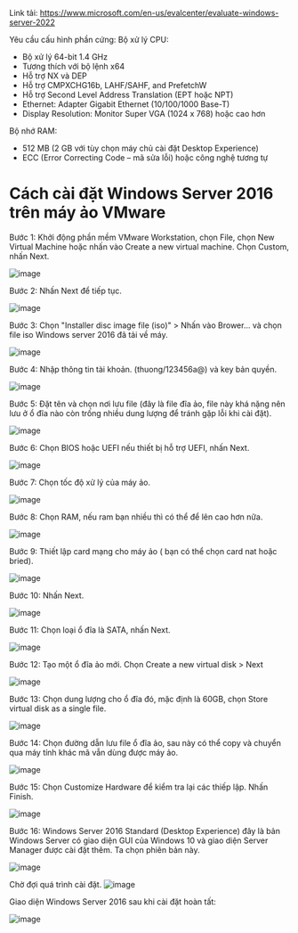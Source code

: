 Link tải: https://www.microsoft.com/en-us/evalcenter/evaluate-windows-server-2022

Yêu cầu cấu hình phần cứng: 
Bộ xử lý CPU:

- Bộ xử lý 64-bit 1.4 GHz
- Tương thích với bộ lệnh x64
- Hỗ trợ NX và DEP
- Hỗ trợ CMPXCHG16b, LAHF/SAHF, and PrefetchW
- Hỗ trợ Second Level Address Translation (EPT hoặc NPT)
- Ethernet: Adapter Gigabit Ethernet (10/100/1000 Base-T)
- Display Resolution: Monitor Super VGA (1024 x 768) hoặc cao hơn

Bộ nhớ RAM:

- 512 MB (2 GB với tùy chọn máy chủ cài đặt Desktop Experience)
- ECC (Error Correcting Code – mã sửa lỗi) hoặc công nghệ tương tự

# Cách cài đặt Windows Server 2016 trên máy ảo VMware


Bước 1: Khởi động phần mềm VMware Workstation, chọn File, chọn New Virtual Machine hoặc nhấn vào Create a new virtual machine. Chọn Custom, nhấn Next.

![image](https://user-images.githubusercontent.com/111716161/187335878-16c9c094-648b-49e7-98b3-68ed8c6e5a14.png)

Bước 2: Nhấn Next để tiếp tục.

![image](https://user-images.githubusercontent.com/111716161/187335914-a95ea4d3-7879-46b7-adc2-5f669381eea7.png)

Bước 3: Chọn "Installer disc image file (iso)" > Nhấn vào Brower... và chọn file iso Windows server 2016 đã tải về máy.

![image](https://user-images.githubusercontent.com/111716161/187335955-e69e7c58-97ad-4154-b270-498542877839.png)

Bước 4: Nhập thông tin tài khoản. (thuong/123456a@) và key bản quyền.

![image](https://user-images.githubusercontent.com/111716161/187336078-77279a64-dab2-40d0-9e32-314515de74a1.png)

Bước 5: Đặt tên và chọn nơi lưu file (đây là file đĩa ảo, file này khá nặng nên lưu ở ổ đĩa nào còn trống nhiều dung lượng để tránh gặp lỗi khi cài đặt).

![image](https://user-images.githubusercontent.com/111716161/187336104-e8333efa-756a-4d6b-82b4-5e81344ec966.png)

Bước 6: Chọn BIOS hoặc UEFI nếu thiết bị hỗ trợ UEFI, nhấn Next.

![image](https://user-images.githubusercontent.com/111716161/187336123-fb94f142-8f9f-4ef7-b9fa-80128c938f52.png)

Bước 7: Chọn tốc độ xử lý của máy ảo.

![image](https://user-images.githubusercontent.com/111716161/187336143-d963b938-cbf1-4689-aca7-cbf223f77445.png)

Bước 8: Chọn RAM, nếu ram bạn nhiều thì có thể để lên cao hơn nữa.

![image](https://user-images.githubusercontent.com/111716161/187336186-23bc9add-08a2-4726-acf7-eb9fc4a61ad7.png)

Bước 9: Thiết lập card mạng cho máy ảo ( bạn có thể chọn card nat hoặc bried).

![image](https://user-images.githubusercontent.com/111716161/187336222-5633e56d-8005-46d9-a945-d8a569ef9ce4.png)

Bước 10: Nhấn Next.

![image](https://user-images.githubusercontent.com/111716161/187336246-49fb30cd-0d0b-42e0-af57-b8fb5d5d6b0d.png)

Bước 11: Chọn loại ổ đĩa là SATA, nhấn Next.

![image](https://user-images.githubusercontent.com/111716161/187336287-c53625c7-c6be-4ee5-a9b8-56c5f21075ea.png)

Bước 12: Tạo một ổ đĩa ảo mới. Chọn Create a new virtual disk > Next

![image](https://user-images.githubusercontent.com/111716161/187336303-ec00a98d-3aa8-44ac-81ed-cb07d8d45522.png)

Bước 13:  Chọn dung lượng cho ổ đĩa đó, mặc định là 60GB, chọn Store virtual disk as a single file.

![image](https://user-images.githubusercontent.com/111716161/187336323-244c5c3c-c933-4e94-bcc1-6fe99cff04e8.png)

Bước 14: Chọn đường dẫn lưu file ổ đĩa ảo, sau này có thể copy và chuyển qua máy tính khác mã vẫn dùng được máy ảo.

![image](https://user-images.githubusercontent.com/111716161/187336363-df0aa9ab-ab82-4def-a811-86c9be93c123.png)

Bước 15: Chọn Customize Hardware để kiểm tra lại các thiếp lập. Nhấn Finish.

![image](https://user-images.githubusercontent.com/111716161/187336388-731b6234-800e-45d6-8bcb-d9e9adeb16d0.png)

Bước 16: Windows Server 2016 Standard (Desktop Experience) đây là bản Windows Server có giao diện GUI của Windows 10 và giao diện Server Manager được cài đặt thêm. Ta chọn phiên bản này.

![image](https://user-images.githubusercontent.com/111716161/187336586-cd3342a0-3659-474b-ae6e-6dd90e460b1e.png)

Chờ đợi quá trình cài đặt. 
![image](https://user-images.githubusercontent.com/111716161/187336615-fa53469d-c382-429b-90ed-5c41e9b26f58.png)

Giao diện Windows Server 2016 sau khi cài đặt hoàn tất: 

![image](https://user-images.githubusercontent.com/111716161/187338092-07438da7-da49-463f-aa19-91d475f54fb8.png)

